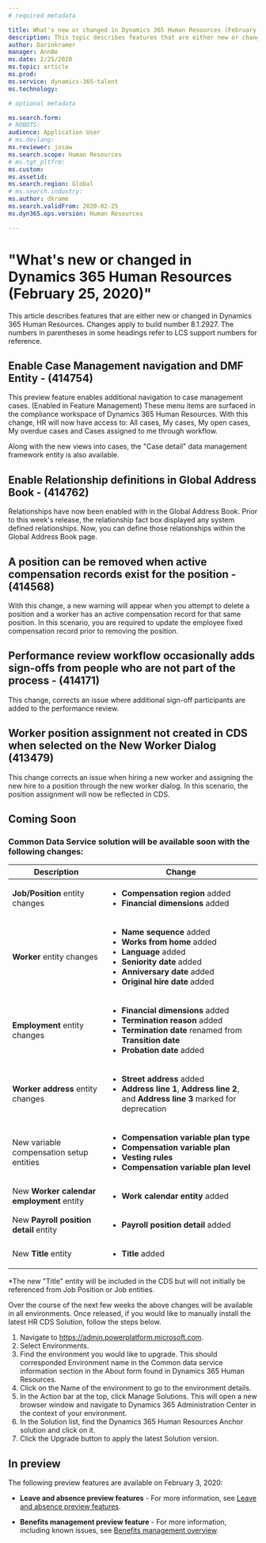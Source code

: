 ```yaml
---
# required metadata

title: What's new or changed in Dynamics 365 Human Resources (February 25, 2020)
description: This topic describes features that are either new or changed in Microsoft Dynamics 365 Human Resources.
author: Darinkramer
manager: AnnBe
ms.date: 2/25/2020
ms.topic: article
ms.prod: 
ms.service: dynamics-365-talent
ms.technology: 

# optional metadata

ms.search.form: 
# ROBOTS: 
audience: Application User
# ms.devlang: 
ms.reviewer: josaw
ms.search.scope: Human Resources
# ms.tgt_pltfrm: 
ms.custom: 
ms.assetid: 
ms.search.region: Global
# ms.search.industry: 
ms.author: dkrame
ms.search.validFrom: 2020-02-25
ms.dyn365.ops.version: Human Resources

---
```

# "What's new or changed in Dynamics 365 Human Resources (February 25, 2020)"

This article describes features that are either new or changed in Dynamics 365 Human Resources. Changes apply to build number 8.1.2927. The numbers in parentheses in some headings refer to LCS support numbers for reference.

## Enable Case Management navigation and DMF Entity - (414754)

This preview feature enables additional navigation to case management cases. (Enabled in Feature Management) These menu items are surfaced in the compliance workspace of Dynamics 365 Human Resources. With this change, HR will now have access to: All cases, My cases, My open cases, My overdue cases and Cases assigned to me through workflow.

Along with the new views into cases, the "Case detail" data management framework entity is also available.

## Enable Relationship definitions in Global Address Book - (414762)

Relationships have now been enabled with in the Global Address Book. Prior to this week's release, the relationship fact box displayed any system defined relationships. Now, you can define those relationships within the Global Address Book page.

## A position can be removed when active compensation records exist for the position - (414568)

With this change, a new warning will appear when you attempt to delete a position and a worker has an active compensation record for that same position. In this scenario, you are required to update the employee fixed compensation record prior to removing the position.

## Performance review workflow occasionally adds sign-offs from people who are not part of the process - (414171)

This change, corrects an issue where additional sign-off participants are added to the performance review.

## Worker position assignment not created in CDS when selected on the New Worker Dialog  (413479)

This change corrects an issue when hiring a new worker and assigning the new hire to a position through the new worker dialog. In this scenario, the position assignment will now be reflected in CDS.

## Coming Soon

### Common Data Service solution will be available soon with the following changes:

| Description | Change |
| --- | --- |
| **Job/Position** entity changes | <ul><li>**Compensation region** added</li><li>**Financial dimensions** added</li></ul> |
| **Worker** entity changes | <ul><li>**Name sequence** added</li><li>**Works from home** added</li><li>**Language** added</li><li>**Seniority date** added</li><li>**Anniversary date** added</li><li>**Original hire date** added</li></ul> |
| **Employment** entity changes | <ul><li>**Financial dimensions** added</li><li>**Termination reason** added</li><li>**Termination date** renamed from **Transition date**</li><li>**Probation date** added</li></ul> |
| **Worker address** entity changes | <ul><li>**Street address** added</li><li>**Address line 1**, **Address line 2**, and **Address line 3** marked for deprecation</li></ul> |
| New variable compensation setup entities | <ul><li>**Compensation variable plan type**</li><li>**Compensation variable plan**</li><li>**Vesting rules**</li><li>**Compensation variable plan level**</li></ul> |
| New **Worker calendar employment** entity | <ul><li>**Work calendar entity** added</li></ul> |
| New **Payroll position detail** entity | <ul><li>**Payroll position detail** added</li></ul> |
| New **Title** entity | <ul><li>**Title** added</li></ul> |
*The new "Title" entity will be included in the CDS but will not initially be referenced from Job Position or Job entities.

Over the course of the next few weeks the above changes will be available in all environments. Once released, if you would like to manually install the latest HR CDS Solution, follow the steps below. 

1.	Navigate to https://admin.powerplatform.microsoft.com.
2.	Select Environments.
3.	Find the environment you would like to upgrade.  This should corresponded Environment name in the Common data service information section in the About form found in Dynamics 365 Human Resources.
4.	Click on the Name of the environment to go to the environment details.
5.	In the Action bar at the top, click Manage Solutions.  This will open a new browser window and navigate to Dynamics 365 Administration Center in the context of your environment.
6.	In the Solution list, find the Dynamics 365 Human Resources Anchor solution and click on it.
7.	Click the Upgrade button to apply the latest Solution version.

## In preview

The following preview features are available on February 3, 2020:

- **Leave and absence preview features** - For more information, see [Leave and absence preview features](hr-leave-and-absence-overview.md?leave-and-absence-preview-features).

- **Benefits management preview feature** - For more information, including known issues, see [Benefits management overview](hr-benefits-management-overview.md).

